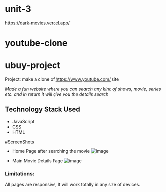 # unit-3
https://dark-movies.vercel.app/
# youtube-clone
# ubuy-project
Project: make a clone of https://www.youtube.com/ site

*Made a fun website where you can search any kind of shows, movie, series etc. and in return it will give you the details search*

## Technology Stack Used
- JavaScript
- CSS
- HTML

#ScreenShots
- Home Page after searching the movie
![image](https://user-images.githubusercontent.com/95856642/159216887-3e999f0e-ffc7-416d-ab13-f6b3812577bd.png)

- Main Movie Details Page
![image](https://user-images.githubusercontent.com/95856642/159216956-2414acbd-1074-4673-8bbe-effe2ce36b75.png)

### Limitations:
All pages are responsive, It will work totally in any size of devices.
